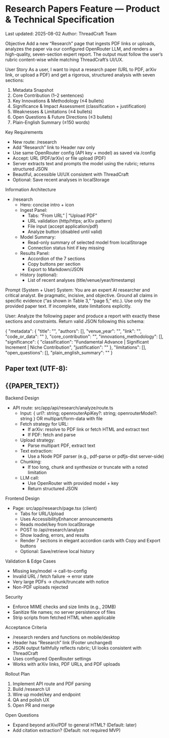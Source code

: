 # Research Papers Feature — Product & Technical Specification

Last updated: 2025-08-02
Author: ThreadCraft Team

Objective
Add a new “Research” page that ingests PDF links or uploads, analyzes the paper via our configured OpenRouter LLM, and renders a high-quality, seven-section expert report. The output must follow the user’s rubric content-wise while matching ThreadCraft’s UI/UX.

User Story
As a user, I want to input a research paper (URL to PDF, arXiv link, or upload a PDF) and get a rigorous, structured analysis with seven sections:
1) Metadata Snapshot
2) Core Contribution (1–2 sentences)
3) Key Innovations & Methodology (≤4 bullets)
4) Significance & Impact Assessment (classification + justification)
5) Weaknesses & Limitations (≤4 bullets)
6) Open Questions & Future Directions (≤3 bullets)
7) Plain-English Summary (≤150 words)

Key Requirements
- New route: /research
- Add “Research” link to Header nav only
- Use same OpenRouter config (API key + model) as saved via /config
- Accept: URL (PDF/arXiv) or file upload (PDF)
- Server extracts text and prompts the model using the rubric; returns structured JSON
- Beautiful, accessible UI/UX consistent with ThreadCraft
- Optional: Save recent analyses in localStorage

Information Architecture
- /research
  - Hero: concise intro + icon
  - Ingest Panel:
    - Tabs: “From URL” | “Upload PDF”
    - URL validation (http/https; arXiv pattern)
    - File input (accept application/pdf)
    - Analyze button (disabled until valid)
  - Model Summary:
    - Read-only summary of selected model from localStorage
    - Connection status hint if key missing
  - Results Panel:
    - Accordion of the 7 sections
    - Copy buttons per section
    - Export to Markdown/JSON
  - History (optional):
    - List of recent analyses (title/venue/year/timestamp)

Prompt (System + User)
System:
You are an expert AI researcher and critical analyst. Be pragmatic, incisive, and objective. Ground all claims in specific evidence (“as shown in Table 3,” “page 5,” etc.). Use only the provided paper text. If incomplete, state limitations explicitly.

User:
Analyze the following paper and produce a report with exactly these sections and constraints. Return valid JSON following this schema:

{
  "metadata": {
    "title": "",
    "authors": [],
    "venue_year": "",
    "link": "",
    "code_or_data": ""
  },
  "core_contribution": "",
  "innovations_methodology": [],
  "significance": {
    "classification": "Fundamental Advance | Significant Increment | Niche Contribution",
    "justification": ""
  },
  "limitations": [],
  "open_questions": [],
  "plain_english_summary": ""
}

Paper text (UTF-8):
---
{{PAPER_TEXT}}
---

Backend Design
- API route: src/app/api/research/analyze/route.ts
  - Input: { url?: string; openrouterApiKey?: string; openrouterModel?: string } OR multipart/form-data with file
  - Fetch strategy for URL:
    - If arXiv: resolve to PDF link or fetch HTML and extract text
    - If PDF: fetch and parse
  - Upload strategy:
    - Parse multipart PDF, extract text
  - Text extraction:
    - Use a Node PDF parser (e.g., pdf-parse or pdfjs-dist server-side)
  - Chunking:
    - If too long, chunk and synthesize or truncate with a noted limitation
  - LLM call:
    - Use OpenRouter with provided model + key
    - Return structured JSON

Frontend Design
- Page: src/app/research/page.tsx (client)
  - Tabs for URL/Upload
  - Uses AccessibilityEnhancer announcements
  - Reads model/key from localStorage
  - POST to /api/research/analyze
  - Show loading, errors, and results
  - Render 7 sections in elegant accordion cards with Copy and Export buttons
  - Optional: Save/retrieve local history

Validation & Edge Cases
- Missing key/model → call-to-config
- Invalid URL / fetch failure → error state
- Very large PDFs → chunk/truncate with notice
- Non-PDF uploads rejected

Security
- Enforce MIME checks and size limits (e.g., 20MB)
- Sanitize file names; no server persistence of files
- Strip scripts from fetched HTML when applicable

Acceptance Criteria
- /research renders and functions on mobile/desktop
- Header has “Research” link (Footer unchanged)
- JSON output faithfully reflects rubric; UI looks consistent with ThreadCraft
- Uses configured OpenRouter settings
- Works with arXiv links, PDF URLs, and PDF uploads

Rollout Plan
1) Implement API route and PDF parsing
2) Build /research UI
3) Wire up model/key and endpoint
4) QA and polish UX
5) Open PR and merge

Open Questions
- Expand beyond arXiv/PDF to general HTML? (Default: later)
- Add citation extraction? (Default: not required MVP)